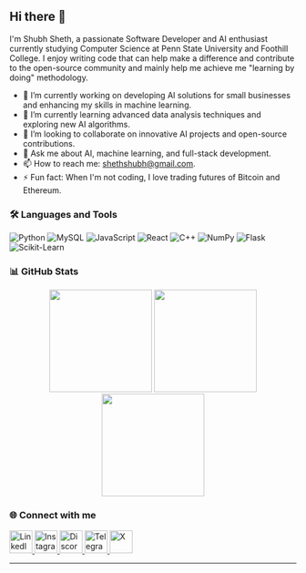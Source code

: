 ## Hi there 👋

I'm Shubh Sheth, a passionate Software Developer and AI enthusiast currently studying Computer Science at Penn State University and Foothill College. I enjoy writing code that can help make a difference and contribute to the open-source community and mainly help me achieve me "learning by doing" methodology.

- 🔭 I’m currently working on developing AI solutions for small businesses and enhancing my skills in machine learning.
- 🌱 I’m currently learning advanced data analysis techniques and exploring new AI algorithms.
- 👯 I’m looking to collaborate on innovative AI projects and open-source contributions.
- 💬 Ask me about AI, machine learning, and full-stack development.
- 📫 How to reach me: shethshubh@gmail.com.
- ⚡ Fun fact: When I'm not coding, I love trading futures of Bitcoin and Ethereum.

### 🛠️ Languages and Tools

![Python](https://img.shields.io/badge/Python-3776AB?style=for-the-badge&logo=python&logoColor=white)
![MySQL](https://img.shields.io/badge/MySQL-4479A1?style=for-the-badge&logo=mysql&logoColor=white)
![JavaScript](https://img.shields.io/badge/JavaScript-F7DF1E?style=for-the-badge&logo=javascript&logoColor=black)
![React](https://img.shields.io/badge/React-20232A?style=for-the-badge&logo=react&logoColor=61DAFB)
![C++](https://img.shields.io/badge/C++-00599C?style=for-the-badge&logo=cplusplus&logoColor=white)
![NumPy](https://img.shields.io/badge/NumPy-013243?style=for-the-badge&logo=numpy&logoColor=white)
![Flask](https://img.shields.io/badge/Flask-000000?style=for-the-badge&logo=flask&logoColor=white)
![Scikit-Learn](https://img.shields.io/badge/Scikit--Learn-F7931E?style=for-the-badge&logo=scikit-learn&logoColor=white)

### 📊 GitHub Stats


<div align="center">
  <img height="180em" src="https://github-readme-stats.vercel.app/api?username=Shubh1810&show_icons=true&hide_border=true&theme=material-palenight&include_all_commits=true&count_private=true"/>
  <img height="180em" src="https://github-readme-streak-stats.herokuapp.com/?user=Shubh1810&hide_border=true&theme=material-palenight"/>
  <img height="180em" src="https://github-readme-stats.vercel.app/api/top-langs/?username=Shubh1810&show_icons=true&hide_border=true&layout=compact&langs_count=8&theme=material-palenight"/>
</div>


### 🌐 Connect with me

  <a href="https://linkedin.com/in/shubh-sheth" target="_blank">
    <img src="https://cdn.jsdelivr.net/gh/devicons/devicon/icons/linkedin/linkedin-original.svg" alt="LinkedIn" width="40" height="40"/>
  </a>
  <a href="https://instagram.com/shubh.sheth" target="_blank">
    <img src="https://cdn.jsdelivr.net/gh/devicons/devicon/icons/instagram/instagram-original.svg" alt="Instagram" width="40" height="40"/>
  </a>
  <a href="https://discord.gg/bluntmachete18" target="_blank">
    <img src="https://cdn.jsdelivr.net/gh/devicons/devicon/icons/discord/discord-original.svg" alt="Discord" width="40" height="40"/>
  </a>
  <a href="https://t.me/YourTelegramHandle" target="_blank">
    <img src="https://cdn.jsdelivr.net/gh/devicons/devicon/icons/telegram/telegram-original.svg" alt="Telegram" width="40" height="40"/>
  </a>
  
  <a href="https://x.com/Shubh_1810" target="_blank">
    <img src="https://upload.wikimedia.org/wikipedia/commons/4/4f/X_logo.svg" alt="X" width="40" height="40"/>
  </a>

</p>

---
